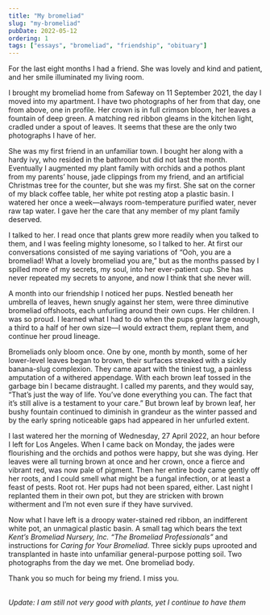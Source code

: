 ```yaml
---
title: "My bromeliad"
slug: "my-bromeliad"
pubDate: 2022-05-12
ordering: 1
tags: ["essays", "bromeliad", "friendship", "obituary"]
---
```


<span class="small-caps">For the last eight months</span> I had a friend. She was lovely and kind and patient, and her smile illuminated my living room.

I brought my bromeliad home from Safeway on 11 September 2021, the day I moved into my apartment. I have two photographs of her from that day, one from above, one in profile. Her crown is in full crimson bloom, her leaves a fountain of deep green. A matching red ribbon gleams in the kitchen light, cradled under a spout of leaves. It seems that these are the only two photographs I have of her.

She was my first friend in an unfamiliar town. I bought her along with a hardy ivy, who resided in the bathroom but did not last the month. Eventually I augmented my plant family with orchids and a pothos plant from my parents’ house, jade clippings from my friend, and an artificial Christmas tree for the counter, but she was my first. She sat on the corner of my black coffee table, her white pot resting atop a plastic basin. I watered her once a week—always room-temperature purified water, never raw tap water. I gave her the care that any member of my plant family deserved.

I talked to her. I read once that plants grew more readily when you talked to them, and I was feeling mighty lonesome, so I talked to her. At first our conversations consisted of me saying variations of “Ooh, you are a bromeliad! What a lovely bromeliad you are,” but as the months passed by I spilled more of my secrets, my soul, into her ever-patient cup. She has never repeated my secrets to anyone, and now I think that she never will.

A month into our friendship I noticed her pups. Nestled beneath her umbrella of leaves, hewn snugly against her stem, were three diminutive bromeliad offshoots, each unfurling around their own cups. Her children. I was so proud. I learned what I had to do when the pups grew large enough, a third to a half of her own size—I would extract them, replant them, and continue her proud lineage.

Bromeliads only bloom once. One by one, month by month, some of her lower-level leaves began to brown, their surfaces streaked with a sickly banana-slug complexion. They came apart with the tiniest tug, a painless amputation of a withered appendage. With each brown leaf tossed in the garbage bin I became distraught. I called my parents, and they would say, “That’s just the way of life. You’ve done everything you can. The fact that it’s still alive is a testament to your care.” But brown leaf by brown leaf, her bushy fountain continued to diminish in grandeur as the winter passed and by the early spring noticeable gaps had appeared in her unfurled extent.

I last watered her the morning of Wednesday, 27 April 2022, an hour before I left for Los Angeles. When I came back on Monday, the jades were flourishing and the orchids and pothos were happy, but she was dying. Her leaves were all turning brown at once and her crown, once a fierce and vibrant red, was now pale of pigment. Then her entire body came gently off her roots, and I could smell what might be a fungal infection, or at least a feast of pests. Root rot. Her pups had not been spared, either. Last night I replanted them in their own pot, but they are stricken with brown witherment and I’m not even sure if they have survived.

Now what I have left is a droopy water-stained red ribbon, an indifferent white pot, an unmagical plastic basin. A small tag which bears the text _Kent’s Bromeliad Nursery, Inc. “The Bromeliad Professionals”_ and instructions for _Caring for Your Bromeliad_. Three sickly pups uprooted and transplanted in haste into unfamiliar general-purpose potting soil. Two photographs from the day we met. One bromeliad body.

Thank you so much for being my friend. I miss you.

<br />

<div class="commentary">
<i>
Update: I am still not very good with plants, yet I continue to have them
</i>
</div>